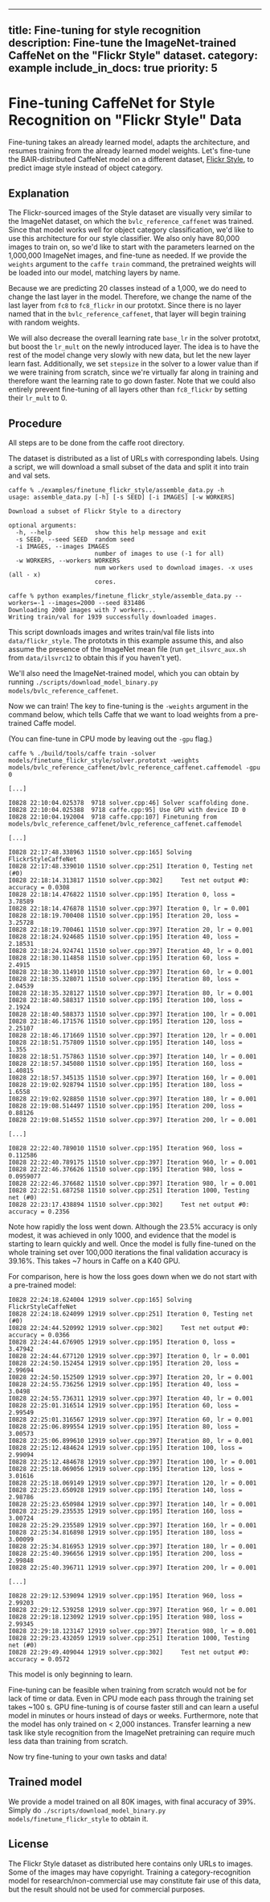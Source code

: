 
---
title: Fine-tuning for style recognition
description: Fine-tune the ImageNet-trained CaffeNet on the "Flickr Style" dataset.
category: example
include_in_docs: true
priority: 5
---

# Fine-tuning CaffeNet for Style Recognition on "Flickr Style" Data

Fine-tuning takes an already learned model, adapts the architecture, and resumes training from the already learned model weights.
Let's fine-tune the BAIR-distributed CaffeNet model on a different dataset, [Flickr Style](http://sergeykarayev.com/files/1311.3715v3.pdf), to predict image style instead of object category.

## Explanation

The Flickr-sourced images of the Style dataset are visually very similar to the ImageNet dataset, on which the `bvlc_reference_caffenet` was trained.
Since that model works well for object category classification, we'd like to use this architecture for our style classifier.
We also only have 80,000 images to train on, so we'd like to start with the parameters learned on the 1,000,000 ImageNet images, and fine-tune as needed.
If we provide the `weights` argument to the `caffe train` command, the pretrained weights will be loaded into our model, matching layers by name.

Because we are predicting 20 classes instead of a 1,000, we do need to change the last layer in the model.
Therefore, we change the name of the last layer from `fc8` to `fc8_flickr` in our prototxt.
Since there is no layer named that in the `bvlc_reference_caffenet`, that layer will begin training with random weights.

We will also decrease the overall learning rate `base_lr` in the solver prototxt, but boost the `lr_mult` on the newly introduced layer.
The idea is to have the rest of the model change very slowly with new data, but let the new layer learn fast.
Additionally, we set `stepsize` in the solver to a lower value than if we were training from scratch, since we're virtually far along in training and therefore want the learning rate to go down faster.
Note that we could also entirely prevent fine-tuning of all layers other than `fc8_flickr` by setting their `lr_mult` to 0.

## Procedure

All steps are to be done from the caffe root directory.

The dataset is distributed as a list of URLs with corresponding labels.
Using a script, we will download a small subset of the data and split it into train and val sets.

    caffe % ./examples/finetune_flickr_style/assemble_data.py -h
    usage: assemble_data.py [-h] [-s SEED] [-i IMAGES] [-w WORKERS]

    Download a subset of Flickr Style to a directory

    optional arguments:
      -h, --help            show this help message and exit
      -s SEED, --seed SEED  random seed
      -i IMAGES, --images IMAGES
                            number of images to use (-1 for all)
      -w WORKERS, --workers WORKERS
                            num workers used to download images. -x uses (all - x)
                            cores.

    caffe % python examples/finetune_flickr_style/assemble_data.py --workers=-1 --images=2000 --seed 831486
    Downloading 2000 images with 7 workers...
    Writing train/val for 1939 successfully downloaded images.

This script downloads images and writes train/val file lists into `data/flickr_style`.
The prototxts in this example assume this, and also assume the presence of the ImageNet mean file (run `get_ilsvrc_aux.sh` from `data/ilsvrc12` to obtain this if you haven't yet).

We'll also need the ImageNet-trained model, which you can obtain by running `./scripts/download_model_binary.py models/bvlc_reference_caffenet`.

Now we can train! The key to fine-tuning is the `-weights` argument in the
command below, which tells Caffe that we want to load weights from a pre-trained
Caffe model.

(You can fine-tune in CPU mode by leaving out the `-gpu` flag.)

    caffe % ./build/tools/caffe train -solver models/finetune_flickr_style/solver.prototxt -weights models/bvlc_reference_caffenet/bvlc_reference_caffenet.caffemodel -gpu 0

    [...]

    I0828 22:10:04.025378  9718 solver.cpp:46] Solver scaffolding done.
    I0828 22:10:04.025388  9718 caffe.cpp:95] Use GPU with device ID 0
    I0828 22:10:04.192004  9718 caffe.cpp:107] Finetuning from models/bvlc_reference_caffenet/bvlc_reference_caffenet.caffemodel

    [...]

    I0828 22:17:48.338963 11510 solver.cpp:165] Solving FlickrStyleCaffeNet
    I0828 22:17:48.339010 11510 solver.cpp:251] Iteration 0, Testing net (#0)
    I0828 22:18:14.313817 11510 solver.cpp:302]     Test net output #0: accuracy = 0.0308
    I0828 22:18:14.476822 11510 solver.cpp:195] Iteration 0, loss = 3.78589
    I0828 22:18:14.476878 11510 solver.cpp:397] Iteration 0, lr = 0.001
    I0828 22:18:19.700408 11510 solver.cpp:195] Iteration 20, loss = 3.25728
    I0828 22:18:19.700461 11510 solver.cpp:397] Iteration 20, lr = 0.001
    I0828 22:18:24.924685 11510 solver.cpp:195] Iteration 40, loss = 2.18531
    I0828 22:18:24.924741 11510 solver.cpp:397] Iteration 40, lr = 0.001
    I0828 22:18:30.114858 11510 solver.cpp:195] Iteration 60, loss = 2.4915
    I0828 22:18:30.114910 11510 solver.cpp:397] Iteration 60, lr = 0.001
    I0828 22:18:35.328071 11510 solver.cpp:195] Iteration 80, loss = 2.04539
    I0828 22:18:35.328127 11510 solver.cpp:397] Iteration 80, lr = 0.001
    I0828 22:18:40.588317 11510 solver.cpp:195] Iteration 100, loss = 2.1924
    I0828 22:18:40.588373 11510 solver.cpp:397] Iteration 100, lr = 0.001
    I0828 22:18:46.171576 11510 solver.cpp:195] Iteration 120, loss = 2.25107
    I0828 22:18:46.171669 11510 solver.cpp:397] Iteration 120, lr = 0.001
    I0828 22:18:51.757809 11510 solver.cpp:195] Iteration 140, loss = 1.355
    I0828 22:18:51.757863 11510 solver.cpp:397] Iteration 140, lr = 0.001
    I0828 22:18:57.345080 11510 solver.cpp:195] Iteration 160, loss = 1.40815
    I0828 22:18:57.345135 11510 solver.cpp:397] Iteration 160, lr = 0.001
    I0828 22:19:02.928794 11510 solver.cpp:195] Iteration 180, loss = 1.6558
    I0828 22:19:02.928850 11510 solver.cpp:397] Iteration 180, lr = 0.001
    I0828 22:19:08.514497 11510 solver.cpp:195] Iteration 200, loss = 0.88126
    I0828 22:19:08.514552 11510 solver.cpp:397] Iteration 200, lr = 0.001

    [...]

    I0828 22:22:40.789010 11510 solver.cpp:195] Iteration 960, loss = 0.112586
    I0828 22:22:40.789175 11510 solver.cpp:397] Iteration 960, lr = 0.001
    I0828 22:22:46.376626 11510 solver.cpp:195] Iteration 980, loss = 0.0959077
    I0828 22:22:46.376682 11510 solver.cpp:397] Iteration 980, lr = 0.001
    I0828 22:22:51.687258 11510 solver.cpp:251] Iteration 1000, Testing net (#0)
    I0828 22:23:17.438894 11510 solver.cpp:302]     Test net output #0: accuracy = 0.2356

Note how rapidly the loss went down. Although the 23.5% accuracy is only modest, it was achieved in only 1000, and evidence that the model is starting to learn quickly and well.
Once the model is fully fine-tuned on the whole training set over 100,000 iterations the final validation accuracy is 39.16%.
This takes ~7 hours in Caffe on a K40 GPU.

For comparison, here is how the loss goes down when we do not start with a pre-trained model:

    I0828 22:24:18.624004 12919 solver.cpp:165] Solving FlickrStyleCaffeNet
    I0828 22:24:18.624099 12919 solver.cpp:251] Iteration 0, Testing net (#0)
    I0828 22:24:44.520992 12919 solver.cpp:302]     Test net output #0: accuracy = 0.0366
    I0828 22:24:44.676905 12919 solver.cpp:195] Iteration 0, loss = 3.47942
    I0828 22:24:44.677120 12919 solver.cpp:397] Iteration 0, lr = 0.001
    I0828 22:24:50.152454 12919 solver.cpp:195] Iteration 20, loss = 2.99694
    I0828 22:24:50.152509 12919 solver.cpp:397] Iteration 20, lr = 0.001
    I0828 22:24:55.736256 12919 solver.cpp:195] Iteration 40, loss = 3.0498
    I0828 22:24:55.736311 12919 solver.cpp:397] Iteration 40, lr = 0.001
    I0828 22:25:01.316514 12919 solver.cpp:195] Iteration 60, loss = 2.99549
    I0828 22:25:01.316567 12919 solver.cpp:397] Iteration 60, lr = 0.001
    I0828 22:25:06.899554 12919 solver.cpp:195] Iteration 80, loss = 3.00573
    I0828 22:25:06.899610 12919 solver.cpp:397] Iteration 80, lr = 0.001
    I0828 22:25:12.484624 12919 solver.cpp:195] Iteration 100, loss = 2.99094
    I0828 22:25:12.484678 12919 solver.cpp:397] Iteration 100, lr = 0.001
    I0828 22:25:18.069056 12919 solver.cpp:195] Iteration 120, loss = 3.01616
    I0828 22:25:18.069149 12919 solver.cpp:397] Iteration 120, lr = 0.001
    I0828 22:25:23.650928 12919 solver.cpp:195] Iteration 140, loss = 2.98786
    I0828 22:25:23.650984 12919 solver.cpp:397] Iteration 140, lr = 0.001
    I0828 22:25:29.235535 12919 solver.cpp:195] Iteration 160, loss = 3.00724
    I0828 22:25:29.235589 12919 solver.cpp:397] Iteration 160, lr = 0.001
    I0828 22:25:34.816898 12919 solver.cpp:195] Iteration 180, loss = 3.00099
    I0828 22:25:34.816953 12919 solver.cpp:397] Iteration 180, lr = 0.001
    I0828 22:25:40.396656 12919 solver.cpp:195] Iteration 200, loss = 2.99848
    I0828 22:25:40.396711 12919 solver.cpp:397] Iteration 200, lr = 0.001

    [...]

    I0828 22:29:12.539094 12919 solver.cpp:195] Iteration 960, loss = 2.99203
    I0828 22:29:12.539258 12919 solver.cpp:397] Iteration 960, lr = 0.001
    I0828 22:29:18.123092 12919 solver.cpp:195] Iteration 980, loss = 2.99345
    I0828 22:29:18.123147 12919 solver.cpp:397] Iteration 980, lr = 0.001
    I0828 22:29:23.432059 12919 solver.cpp:251] Iteration 1000, Testing net (#0)
    I0828 22:29:49.409044 12919 solver.cpp:302]     Test net output #0: accuracy = 0.0572

This model is only beginning to learn.

Fine-tuning can be feasible when training from scratch would not be for lack of time or data.
Even in CPU mode each pass through the training set takes ~100 s. GPU fine-tuning is of course faster still and can learn a useful model in minutes or hours instead of days or weeks.
Furthermore, note that the model has only trained on < 2,000 instances. Transfer learning a new task like style recognition from the ImageNet pretraining can require much less data than training from scratch.

Now try fine-tuning to your own tasks and data!

## Trained model

We provide a model trained on all 80K images, with final accuracy of 39%.
Simply do `./scripts/download_model_binary.py models/finetune_flickr_style` to obtain it.

## License

The Flickr Style dataset as distributed here contains only URLs to images.
Some of the images may have copyright.
Training a category-recognition model for research/non-commercial use may constitute fair use of this data, but the result should not be used for commercial purposes.
